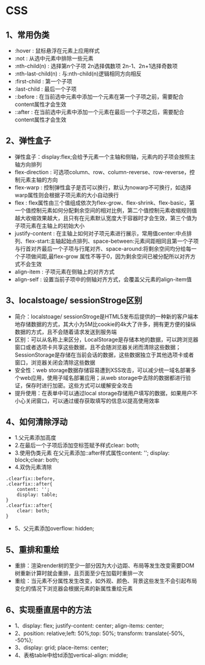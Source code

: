<!--
 * @Author: wangwenjie
 * @Date: 2023-09-26 10:06:44
 * @LastEditors: wangwenjie
 * @LastEditTime: 2023-09-26 11:20:48
 * @FilePath: /H5C3move/基础面试.MD
-->
# CSS
## 1、常用伪类
+ :hover : 鼠标悬浮在元素上应用样式
+ :not : 从选中元素中排除一些元素
+ :nth-child(n) : 选择第n个子项 2n选择偶数项 2n-1、2n+1选择奇数项
+ :nth-last-child(n) : 与:nth-child(n)逻辑相同方向相反
+ :first-child : 第一个子项
+ :last-child : 最后一个子项
+ ::before : 在当前选中元素中添加一个元素在第一个子项之前，需要配合content属性才会生效
+ ::after : 在当前选中元素中添加一个元素在最后一个子项之后，需要配合content属性才会生效
## 2、弹性盒子
+ 弹性盒子：display:flex;会给予元素一个主轴和侧轴，元素内的子项会按照主轴方向排列
+ flex-direction : 可选项column、row、column-reverse、row-reverse，控制元素主轴的方向
+ flex-warp : 控制弹性盒子是否可以换行，默认为nowarp不可换行，如选择warp属性则会根据子项元素的大小自动换行
+ flex : flex属性由三个值组成依次为flex-grow、flex-shrink、flex-basic，第一个值控制元素如何分配剩余空间的相对比例，第二个值控制元素收缩规则值越大收缩效果越大，且只有在元素默认宽度大于容器时才会生效，第三个值为子项元素在主轴上的初始大小
+ justify-content : 在主轴上如何对子项元素进行展示，常用值center:中点排列、flex-start:主轴起始点排列、space-between:元素间距相同且第一个子项与行首对齐最后一个子项与行尾对齐、space-around:将剩余空间均分给每一个子项做间距,最flex-grow 属性不等于0，因为剩余空间已被分配所以对齐方式不会生效
+ align-item : 子项元素在侧轴上的对齐方式
+ align-self : 设置当前子项中的侧轴对齐方式，会覆盖父元素的align-item值
## 3、localstoage/ sessionStroge区别
+ 简介：localstoage/ sessionStroge是HTML5发布后提供的一种新的客户端本地存储数据的方式，其大小为5M比cookie的4k大了许多，拥有更方便的操纵数据的方式，且不会随着请求发送到服务端
+ 区别：可以从名称上来区分，LocalStorage是存储本地的数据，可以跨浏览器窗口或者选项卡共享这些数据，且不会随浏览器关闭而清除这些数据；SessionStorage是存储在当前会话的数据，这些数据独立于其他选项卡或者窗口，浏览器关闭会清除这些数据
+ 安全性：web storage数据存储容易遭到XSS攻击，可以减少统一域名部署多个web应用，使用子域名部署应用；从web storage中去除的数据都进行验证，保存时进行加密。这些方式可以缓解安全攻击
+ 提升使用：在表单中可以通过local storage存储用户填写的数据，如果用户不小心关闭窗口，可以通过缓存获取填写的信息以提高使用效率
## 4、如何清除浮动
+ 1.父元素添加高度
+ 2.在最后一个子项后添加空标签赋予样式clear: both;
+ 3.使用伪类元素 在父元素添加::after样式属性content: ''; display: block;clear: both;
+ 4.双伪元素清除
```
.clearfix::before,
.clearfix::after{
    content: '';
    display: table;
}
.clearfix::after{
    clear: both;
}
```
+ 5、父元素添加overflow: hidden;
## 5、重排和重绘 
+ 重排：渲染render树的至少一部分因为大小边距、布局等发生改变需要DOM树重新计算时就会重排，且页面至少在加载时重排一次
+ 重绘：当元素不分属性发生改变，如外观、颜色、背景这些发生不会引起布局变化的情况下浏览器会根据元素的新属性重绘元素
## 6、实现垂直居中的方法
+ 1、display: flex; justify-content: center; align-items: center;
+ 2、position: relative;left: 50%;top: 50%; transform: translate(-50%, -50%);
+ 3、display: grid; place-items: center;
+ 4、表格table中给td添加vertical-align: middle;

